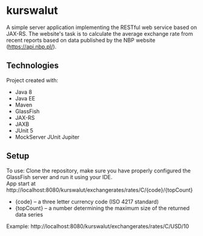 # kurswalut
A simple server application implementing the RESTful web service based on JAX-RS.
The website's task is to calculate the average exchange rate from recent reports based on data published by the NBP website (https://api.nbp.pl/).

## Technologies
Project created with:
* Java 8
* Java EE
* Maven
* GlassFish
* JAX-RS
* JAXB
* JUnit 5
* MockServer JUnit Jupiter

## Setup
To use: Clone the repository, make sure you have properly configured the GlassFish server and run it using your IDE.<br/>
App start at http://localhost:8080/kurswalut/exchangerates/rates/C/{code}/{topCount}
* {code} – a three letter currency code (ISO 4217 standard)
* {topCount} – a number determining the maximum size of the returned data series<br/>

Example: http://localhost:8080/kurswalut/exchangerates/rates/C/USD/10
